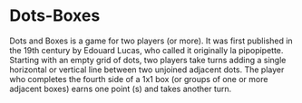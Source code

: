 # Dots-Boxes
Dots and Boxes is a game for two players (or more). It was first published in the 19th century by Edouard Lucas, who called it originally la pipopipette. Starting with an empty grid of dots, two players take turns adding a single horizontal or vertical line between two unjoined adjacent dots. The player who completes the fourth side of a 1x1 box (or groups of one or more adjacent boxes) earns one point (s) and takes another turn.
